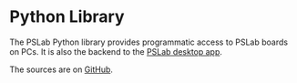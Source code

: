 Python Library
==============

The PSLab Python library provides programmatic access to PSLab boards on PCs.
It is also the backend to the [PSLab desktop app](desktop/Readme.html).

The sources are on [GitHub](http://github.com/fossasia/pslab-python).
